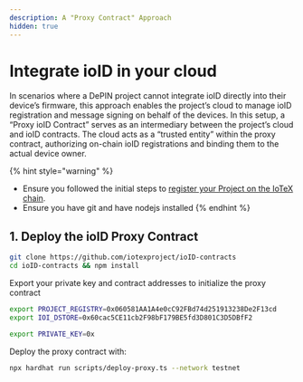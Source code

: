 ```yaml
---
description: A "Proxy Contract" Approach
hidden: true
---
```


# Integrate ioID in your cloud

In scenarios where a DePIN project cannot integrate ioID directly into their device’s firmware, this approach enables the project’s cloud to manage ioID registration and message signing on behalf of the devices. In this setup, a “Proxy ioID Contract” serves as an intermediary between the project’s cloud and ioID contracts. The cloud acts as a “trusted entity” within the proxy contract, authorizing on-chain ioID registrations and binding them to the actual device owner.

{% hint style="warning" %}
* Ensure you followed the initial steps to [register your Project on the IoTeX chain](./#id-1.-register-your-depin-project-on-iotex).
* Ensure you have git and have nodejs installed
{% endhint %}

## 1. Deploy the ioID Proxy Contract

```bash
git clone https://github.com/iotexproject/ioID-contracts
cd ioID-contracts && npm install
```

Export your private key and contract addresses to initialize the proxy contract

```bash
export PROJECT_REGISTRY=0x060581AA1A4e0cC92FBd74d251913238De2F13cd 
export IOI_DSTORE=0x60cac5CE11cb2F98bF179BE5fd3D801C3D5DBfF2

export PRIVATE_KEY=0x
```

Deploy the proxy contract with:

```bash
npx hardhat run scripts/deploy-proxy.ts --network testnet
```



